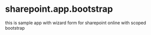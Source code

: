 # sharepoint.app.bootstrap

this is sample app with wizard form for sharepoint online with scoped bootstrap
